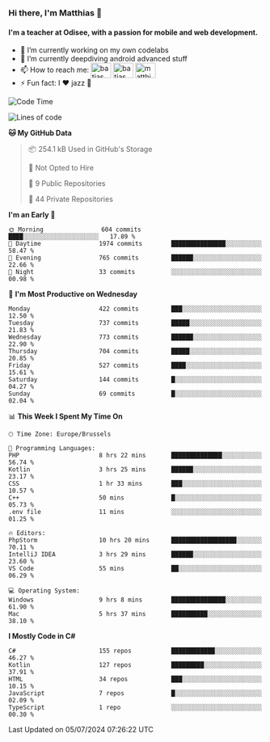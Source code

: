 ### Hi there, I'm Matthias 👋

#### I'm a teacher at Odisee, with a passion for mobile and web development.

- 🔭 I’m currently working on my own codelabs
- 🌱 I’m currently deepdiving android advanced stuff
- 📫 How to reach me: <a href="https://dev.to/batjas" target="_blank"><img align="center" src="https://raw.githubusercontent.com/rahuldkjain/github-profile-readme-generator/master/src/images/icons/Social/devto.svg" alt="batjas" height="30" width="40" /></a>
<a href="https://twitter.com/batjas" target="_blank"><img align="center" src="https://raw.githubusercontent.com/rahuldkjain/github-profile-readme-generator/master/src/images/icons/Social/twitter.svg" alt="batjas" height="30" width="40" /></a>
<a href="https://linkedin.com/in/matthiasdruwé" target="_blank"><img align="center" src="https://raw.githubusercontent.com/rahuldkjain/github-profile-readme-generator/master/src/images/icons/Social/linked-in-alt.svg" alt="matthiasdruwé" height="30" width="40" /></a>
- ⚡ Fun fact: I ❤ jazz 🎷


<!--START_SECTION:waka-->
![Code Time](http://img.shields.io/badge/Code%20Time-1%2C253%20hrs%2051%20mins-blue)

![Lines of code](https://img.shields.io/badge/From%20Hello%20World%20I%27ve%20Written-4.6%20million%20lines%20of%20code-blue)

**🐱 My GitHub Data** 

> 📦 254.1 kB Used in GitHub's Storage 
 > 
> 🚫 Not Opted to Hire
 > 
> 📜 9 Public Repositories 
 > 
> 🔑 44 Private Repositories 
 > 
**I'm an Early 🐤** 

```text
🌞 Morning                604 commits         ████░░░░░░░░░░░░░░░░░░░░░   17.89 % 
🌆 Daytime                1974 commits        ███████████████░░░░░░░░░░   58.47 % 
🌃 Evening                765 commits         ██████░░░░░░░░░░░░░░░░░░░   22.66 % 
🌙 Night                  33 commits          ░░░░░░░░░░░░░░░░░░░░░░░░░   00.98 % 
```
📅 **I'm Most Productive on Wednesday** 

```text
Monday                   422 commits         ███░░░░░░░░░░░░░░░░░░░░░░   12.50 % 
Tuesday                  737 commits         █████░░░░░░░░░░░░░░░░░░░░   21.83 % 
Wednesday                773 commits         ██████░░░░░░░░░░░░░░░░░░░   22.90 % 
Thursday                 704 commits         █████░░░░░░░░░░░░░░░░░░░░   20.85 % 
Friday                   527 commits         ████░░░░░░░░░░░░░░░░░░░░░   15.61 % 
Saturday                 144 commits         █░░░░░░░░░░░░░░░░░░░░░░░░   04.27 % 
Sunday                   69 commits          █░░░░░░░░░░░░░░░░░░░░░░░░   02.04 % 
```


📊 **This Week I Spent My Time On** 

```text
🕑︎ Time Zone: Europe/Brussels

💬 Programming Languages: 
PHP                      8 hrs 22 mins       ██████████████░░░░░░░░░░░   56.74 % 
Kotlin                   3 hrs 25 mins       ██████░░░░░░░░░░░░░░░░░░░   23.17 % 
CSS                      1 hr 33 mins        ███░░░░░░░░░░░░░░░░░░░░░░   10.57 % 
C++                      50 mins             █░░░░░░░░░░░░░░░░░░░░░░░░   05.73 % 
.env file                11 mins             ░░░░░░░░░░░░░░░░░░░░░░░░░   01.25 % 

🔥 Editors: 
PhpStorm                 10 hrs 20 mins      ██████████████████░░░░░░░   70.11 % 
IntelliJ IDEA            3 hrs 29 mins       ██████░░░░░░░░░░░░░░░░░░░   23.60 % 
VS Code                  55 mins             ██░░░░░░░░░░░░░░░░░░░░░░░   06.29 % 

💻 Operating System: 
Windows                  9 hrs 8 mins        ███████████████░░░░░░░░░░   61.90 % 
Mac                      5 hrs 37 mins       ██████████░░░░░░░░░░░░░░░   38.10 % 
```

**I Mostly Code in C#** 

```text
C#                       155 repos           ████████████░░░░░░░░░░░░░   46.27 % 
Kotlin                   127 repos           █████████░░░░░░░░░░░░░░░░   37.91 % 
HTML                     34 repos            ███░░░░░░░░░░░░░░░░░░░░░░   10.15 % 
JavaScript               7 repos             █░░░░░░░░░░░░░░░░░░░░░░░░   02.09 % 
TypeScript               1 repo              ░░░░░░░░░░░░░░░░░░░░░░░░░   00.30 % 
```




 Last Updated on 05/07/2024 07:26:22 UTC
<!--END_SECTION:waka-->
